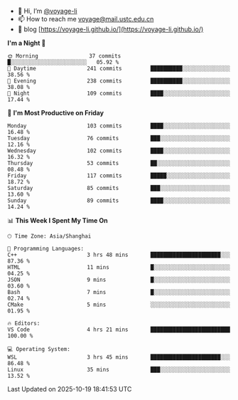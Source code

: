- 👋 Hi, I’m [@voyage-li](https://github.com/voyage-li/)
- 📫 How to reach me [voyage@mail.ustc.edu.cn](mailto:voyage@mail.ustc.edu.cn)
- 🥤 blog [https://voyage-li.github.io/](https://voyage-li.github.io/)

<!--START_SECTION:waka-->
**I'm a Night 🦉** 

```text
🌞 Morning                37 commits          █░░░░░░░░░░░░░░░░░░░░░░░░   05.92 % 
🌆 Daytime                241 commits         ██████████░░░░░░░░░░░░░░░   38.56 % 
🌃 Evening                238 commits         ██████████░░░░░░░░░░░░░░░   38.08 % 
🌙 Night                  109 commits         ████░░░░░░░░░░░░░░░░░░░░░   17.44 % 
```
📅 **I'm Most Productive on Friday** 

```text
Monday                   103 commits         ████░░░░░░░░░░░░░░░░░░░░░   16.48 % 
Tuesday                  76 commits          ███░░░░░░░░░░░░░░░░░░░░░░   12.16 % 
Wednesday                102 commits         ████░░░░░░░░░░░░░░░░░░░░░   16.32 % 
Thursday                 53 commits          ██░░░░░░░░░░░░░░░░░░░░░░░   08.48 % 
Friday                   117 commits         █████░░░░░░░░░░░░░░░░░░░░   18.72 % 
Saturday                 85 commits          ███░░░░░░░░░░░░░░░░░░░░░░   13.60 % 
Sunday                   89 commits          ████░░░░░░░░░░░░░░░░░░░░░   14.24 % 
```


📊 **This Week I Spent My Time On** 

```text
🕑︎ Time Zone: Asia/Shanghai

💬 Programming Languages: 
C++                      3 hrs 48 mins       ██████████████████████░░░   87.36 % 
HTML                     11 mins             █░░░░░░░░░░░░░░░░░░░░░░░░   04.25 % 
JSON                     9 mins              █░░░░░░░░░░░░░░░░░░░░░░░░   03.60 % 
Bash                     7 mins              █░░░░░░░░░░░░░░░░░░░░░░░░   02.74 % 
CMake                    5 mins              ░░░░░░░░░░░░░░░░░░░░░░░░░   01.95 % 

🔥 Editors: 
VS Code                  4 hrs 21 mins       █████████████████████████   100.00 % 

💻 Operating System: 
WSL                      3 hrs 45 mins       ██████████████████████░░░   86.48 % 
Linux                    35 mins             ███░░░░░░░░░░░░░░░░░░░░░░   13.52 % 
```


 Last Updated on 2025-10-19 18:41:53 UTC
<!--END_SECTION:waka-->
